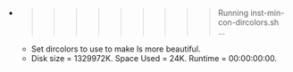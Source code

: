 * >>>>>>>>> Running inst-min-con-dircolors.sh ...
  * Set dircolors to use  to make ls more beautiful.
  * Disk size = 1329972K. Space Used = 24K. Runtime = 00:00:00:00.
